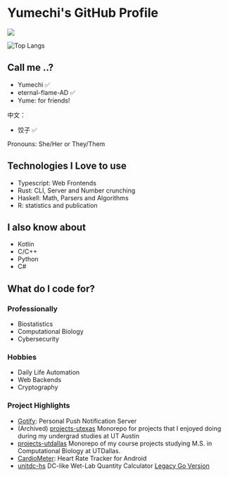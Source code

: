 # Yumechi's GitHub Profile

![](https://github-readme-stats.vercel.app/api?username=eternal-flame-AD&show_icons=true&theme=radical&disable_animations=true)

![Top Langs](https://github-readme-stats.vercel.app/api/top-langs/?username=eternal-flame-AD&layout=pie&theme=radical&disable_animations=true&hide=html,css)

## Call me ..?

- Yumechi ✅
- eternal-flame-AD ✅
- Yume: for friends!

中文：
- 饺子 ✅

Pronouns: She/Her or They/Them

## Technologies I Love to use

- Typescript: Web Frontends
- Rust: CLI, Server and Number crunching
- Haskell: Math, Parsers and Algorithms
- R: statistics and publication

## I also know about

- Kotlin
- C/C++
- Python
- C#

## What do I code for?

### Professionally

- Biostatistics
- Computational Biology
- Cybersecurity

### Hobbies

- Daily Life Automation
- Web Backends
- Cryptography

### Project Highlights

- [Gotify](https://github.com/gotify/server): Personal Push Notification Server
- (Archived) [projects-utexas](https://github.com/eternal-flame-AD/projects-utexas) Monorepo for projects that I enjoyed doing during my undergrad studies at UT Austin
- [projects-utdallas](https://github.com/eternal-flame-AD/projects-utdallas) Monorepo of my course projects studying M.S. in Computational Biology at UTDallas.
- [CardioMeter](https://github.com/eternal-flame-AD/CardioMeter): Heart Rate Tracker for Android
- [unitdc-hs](https://github.com/eternal-flame-AD/unitdc-rs) DC-like Wet-Lab Quantity Calculator [Legacy Go Version](https://github.com/eternal-flame-AD/unitdc)
